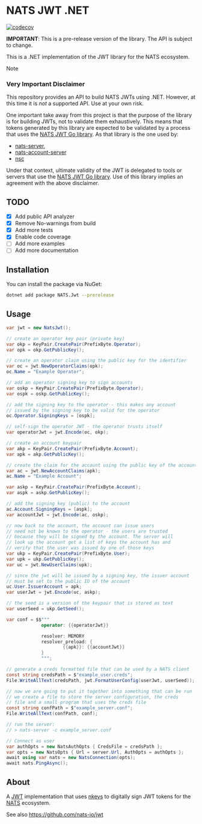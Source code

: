 # NATS JWT .NET

[![codecov](https://codecov.io/github/nats-io/jwt.net/graph/badge.svg?token=zXUTHG6L3Q)](https://codecov.io/github/nats-io/jwt.net)

**IMPORTANT**: This is a pre-release version of the library. The API is subject to change.

This is a .NET implementation of the JWT library for the NATS ecosystem.

> [!NOTE]
> ### Very Important Disclaimer
>
> This repository provides an API to build NATS JWTs using .NET. However, at
> this time it is _not_ a supported API. Use at your own risk.
> 
> One important take away from this project is that the purpose of the library is
> for building JWTs, not to validate them exhaustively. This means that tokens
> generated by this library are expected to be validated by a process that uses
> the [NATS JWT Go library](github.com/nats-io/jwt). As that library is the one
> used by:
> 
> - [nats-server](github.com/nats-io/nats-server),
> - [nats-account-server](github.com/nats-io/nats-account-server)
> - [nsc](github.com/nats-io/nsc)
> 
> Under that context, ultimate validity of the JWT is delegated to tools or
> servers that use the [NATS JWT Go library](github.com/nats-io/jwt). Use of this
> library implies an agreement with the above disclaimer.

## TODO

- [x] Add public API analyzer
- [x] Remove No-warnings from build
- [x] Add more tests
- [x] Enable code coverage
- [ ] Add more examples
- [ ] Add more documentation

## Installation

You can install the package via NuGet:

```bash
dotnet add package NATS.Jwt --prerelease
```

## Usage

```csharp
var jwt = new NatsJwt();

// create an operator key pair (private key)
var okp = KeyPair.CreatePair(PrefixByte.Operator);
var opk = okp.GetPublicKey();

// create an operator claim using the public key for the identifier
var oc = jwt.NewOperatorClaims(opk);
oc.Name = "Example Operator";

// add an operator signing key to sign accounts
var oskp = KeyPair.CreatePair(PrefixByte.Operator);
var ospk = oskp.GetPublicKey();

// add the signing key to the operator - this makes any account
// issued by the signing key to be valid for the operator
oc.Operator.SigningKeys = [ospk];

// self-sign the operator JWT - the operator trusts itself
var operatorJwt = jwt.Encode(oc, okp);

// create an account keypair
var akp = KeyPair.CreatePair(PrefixByte.Account);
var apk = akp.GetPublicKey();

// create the claim for the account using the public key of the account
var ac = jwt.NewAccountClaims(apk);
ac.Name = "Example Account";

var askp = KeyPair.CreatePair(PrefixByte.Account);
var aspk = askp.GetPublicKey();

// add the signing key (public) to the account
ac.Account.SigningKeys = [aspk];
var accountJwt = jwt.Encode(ac, oskp);

// now back to the account, the account can issue users
// need not be known to the operator - the users are trusted
// because they will be signed by the account. The server will
// look up the account get a list of keys the account has and
// verify that the user was issued by one of those keys
var ukp = KeyPair.CreatePair(PrefixByte.User);
var upk = ukp.GetPublicKey();
var uc = jwt.NewUserClaims(upk);

// since the jwt will be issued by a signing key, the issuer account
// must be set to the public ID of the account
uc.User.IssuerAccount = apk;
var userJwt = jwt.Encode(uc, askp);

// the seed is a version of the keypair that is stored as text
var userSeed = ukp.GetSeed();

var conf = $$"""
             operator: {{operatorJwt}}

             resolver: MEMORY
             resolver_preload: {
                     {{apk}}: {{accountJwt}}
             }
             """;

// generate a creds formatted file that can be used by a NATS client
const string credsPath = $"example_user.creds";
File.WriteAllText(credsPath, jwt.FormatUserConfig(userJwt, userSeed));

// now we are going to put it together into something that can be run
// we create a file to store the server configuration, the creds
// file and a small program that uses the creds file
const string confPath = $"example_server.conf";
File.WriteAllText(confPath, conf);

// run the server:
// > nats-server -c example_server.conf

// Connect as user
var authOpts = new NatsAuthOpts { CredsFile = credsPath };
var opts = new NatsOpts { Url = server.Url, AuthOpts = authOpts };
await using var nats = new NatsConnection(opts);
await nats.PingAsync();
```

## About

A [JWT](https://jwt.io/) implementation that uses [nkeys](https://github.com/nats-io/nkeys.net) to digitally sign
JWT tokens for the [NATS](https://nats.io/) ecosystem.

See also https://github.com/nats-io/jwt
